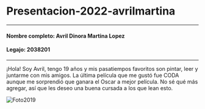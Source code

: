 # Presentacion-2022-avrilmartina
___
#### Nombre completo: Avril Dinora Martina Lopez
#### Legajo: 2038201
___
¡Hola! Soy Avril, tengo 19 años y mis pasatiempos favoritos son pintar, leer y juntarme con mis amigos. La última película que me gustó fue CODA aunque me sorprendió que ganara el Oscar a mejor película. No sé qué más agregar, así que les deseo una buena cursada a los que lean esto.

![Foto2019](https://user-images.githubusercontent.com/102632487/161866859-a4c29b82-f53e-4a71-af0f-0768a77623ff.jpeg)
